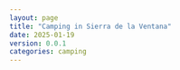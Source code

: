```yaml
---
layout: page
title: "Camping in Sierra de la Ventana"
date: 2025-01-19
version: 0.0.1
categories: camping
---
```

